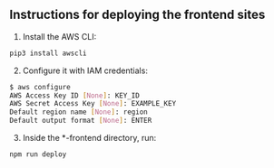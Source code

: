 ## Instructions for deploying the frontend sites
1. Install the AWS CLI:
```bash
pip3 install awscli
```
2. Configure it with IAM credentials:
```bash
$ aws configure
AWS Access Key ID [None]: KEY_ID
AWS Secret Access Key [None]: EXAMPLE_KEY
Default region name [None]: region
Default output format [None]: ENTER
```
3. Inside the *-frontend directory, run:
```bash
npm run deploy
```
